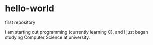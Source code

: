# hello-world
first repository

I am starting out programming (currently learning C), and I just began studying Computer Science at university.
